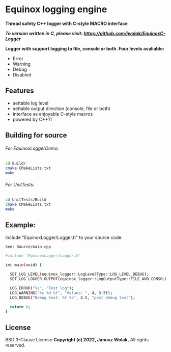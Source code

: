 # Equinox logging engine
**Thread safety C++ logger with C-style MACRO interface**

***To version written in C, please visit: https://github.com/jwolak/EquinoxC-Logger***

**Logger with support logging to file, console or both. Four levels avaliable:**
- Error 
- Warning
- Debug
- Disabled

## Features

- settable log level
- settable output direction (console, file or both)
- interface as enjoyable C-style macros
- powered by C++11


## Building for source

###### For EquinoxLoggerDemo:

```sh
cd Build/
cmake CMakeLists.txt
make
```

###### For UnitTests:

```sh
cd UnitTests/Build
cmake CMakeLists.txt
make
```
## Example:

Include "EquinoxLogger/Logger.h" to your source code:
```sh
See: Source/main.cpp
```
```sh
#include "EquinoxLogger/Logger.h"

int main(void) {

  SET_LOG_LEVEL(equinox_logger::LogLevelType::LOG_LEVEL_DEBUG);
  SET_LOG_LOGGER_OUTPUT(equinox_logger::LogOutputType::FILE_AND_CONSOLE);

  LOG_ERROR("%s", "Test log");
  LOG_WARNING("%s %d %f", "Values: ", 4, 3.5f);
  LOG_DEBUG("Debug text: %f %s", 4.5, "post debug text");

  return 0;
}
```
## License

BSD 3-Clause License
**Copyright (c) 2022, Janusz Wolak,**
All rights reserved.

